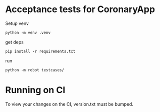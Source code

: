 # Acceptance tests for CoronaryApp
Setup venv
```
python -m venv .venv
```
get deps
```
pip install -r requirements.txt
```
run
```
python -m robot testcases/
```

# Running on CI
To view your changes on the CI, version.txt must be bumped.